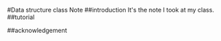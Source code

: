 #Data structure class Note
##introduction
It's the note I took at my class. 
##tutorial

##acknowledgement
